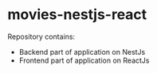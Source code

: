 # movies-nestjs-react

Repository contains:

- Backend part of application on NestJs
- Frontend part of application on ReactJs
